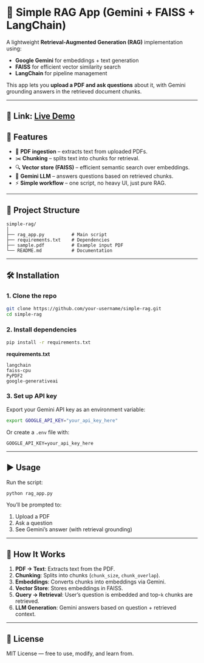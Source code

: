 # 📘 Simple RAG App (Gemini + FAISS + LangChain)

A lightweight **Retrieval-Augmented Generation (RAG)** implementation using:

* **Google Gemini** for embeddings + text generation
* **FAISS** for efficient vector similarity search
* **LangChain** for pipeline management

This app lets you **upload a PDF and ask questions** about it, with Gemini grounding answers in the retrieved document chunks.

---

## 🔗 Link: [Live Demo](https://simple-rag.streamlit.app/)

## 🚀 Features

* 📑 **PDF ingestion** – extracts text from uploaded PDFs.
* ✂️ **Chunking** – splits text into chunks for retrieval.
* 🔍 **Vector store (FAISS)** – efficient semantic search over embeddings.
* 🤖 **Gemini LLM** – answers questions based on retrieved chunks.
* ⚡ **Simple workflow** – one script, no heavy UI, just pure RAG.

---

## 📂 Project Structure

```
simple-rag/
│
├── rag_app.py          # Main script
├── requirements.txt    # Dependencies
├── sample.pdf          # Example input PDF
└── README.md           # Documentation
```

---

## 🛠️ Installation

### 1. Clone the repo

```bash
git clone https://github.com/your-username/simple-rag.git
cd simple-rag
```

### 2. Install dependencies

```bash
pip install -r requirements.txt
```

**requirements.txt**

```
langchain
faiss-cpu
PyPDF2
google-generativeai
```

### 3. Set up API key

Export your Gemini API key as an environment variable:

```bash
export GOOGLE_API_KEY="your_api_key_here"
```

Or create a `.env` file with:

```
GOOGLE_API_KEY=your_api_key_here
```

---

## ▶️ Usage

Run the script:

```bash
python rag_app.py
```

You’ll be prompted to:

1. Upload a PDF
2. Ask a question
3. See Gemini’s answer (with retrieval grounding)

---

## 🧩 How It Works

1. **PDF → Text**: Extracts text from the PDF.
2. **Chunking**: Splits into chunks (`chunk_size`, `chunk_overlap`).
3. **Embeddings**: Converts chunks into embeddings via Gemini.
4. **Vector Store**: Stores embeddings in FAISS.
5. **Query → Retrieval**: User’s question is embedded and top-`k` chunks are retrieved.
6. **LLM Generation**: Gemini answers based on question + retrieved context.

---

## 📜 License

MIT License — free to use, modify, and learn from.
